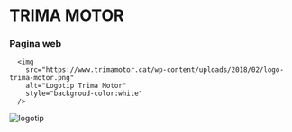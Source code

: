 # TRIMA MOTOR #
### Pagina web ###
      <img
        src="https://www.trimamotor.cat/wp-content/uploads/2018/02/logo-trima-motor.png"
        alt="Logotip Trima Motor"
        style="backgroud-color:white"
      />
  ![logotip](https://www.trimamotor.cat/wp-content/uploads/2018/02/logo-trima-motor.png)
